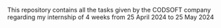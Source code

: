 This repository contains all the tasks given by the CODSOFT company regarding my internship of 4 weeks from 25 April 2024 to 25 May 2024

